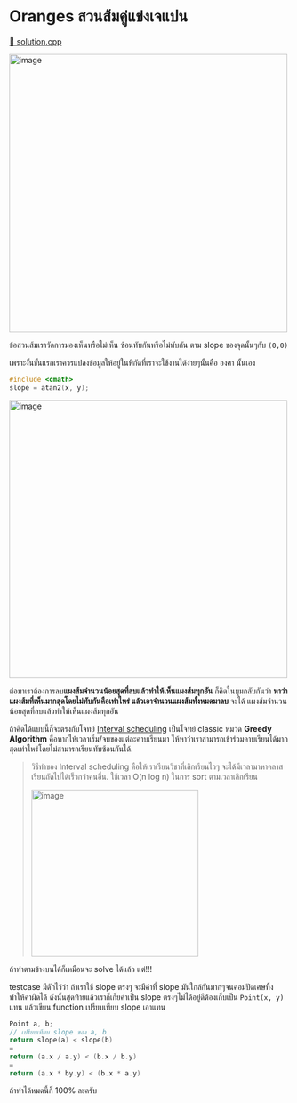 # Oranges สวนส้มคู่แข่งเจแปน

[🎉 solution.cpp](./oranges.cpp)

<img width="500" alt="image" src="https://github.com/krist7599555/pretoi19/assets/19445033/f61476e8-ec63-4e36-bfde-6c22db1bcef0">

ข้อสวนส้มเราวัดการมองเห็นหรือไม่เห็น ซ้อนทับกันหรือไม่ทับกัน ตาม slope ของจุดนั้นๆกับ `(0,0)`

เพราะงั้นขั้นแรกเราควรแปลงข้อมูลให้อยู่ในพิกัดที่เราจะใช้งานได้ง่ายๆนั้นคือ องศา นั้นเอง

```c++
#include <cmath>
slope = atan2(x, y);
```

<img width="500" alt="image" src="https://github.com/krist7599555/pretoi19/assets/19445033/62025138-fc2e-434a-ab06-ce1a988cc078">

ต่อมาเราต้องการลบ**แผงส้มจำนวนน้อยสุดที่ลบแล้วทำให้เห็นแผงส้มทุกอัน** ก็คิดในมุมกลับกันว่า **หาว่าแผงส้มที่เห็นมากสุดโดยไม่ทับกันคือเท่าไหร่ แล้วเอาจำนวนแผงส้มทั้งหมดมาลบ** จะได้ แผงส้มจำนวนน้อยสุดที่ลบแล้วทำให้เห็นแผงส้มทุกอัน

ถ้าคิดได้แบบนี้ก็จะตรงกับโจทย์ [Interval scheduling](https://stumash.github.io/Algorithm_Notes/greedy/intervals/intervals.html#interval-scheduling) เป็นโจทย์ classic หมวด **Greedy Algorithm** คือหากให้เวลาเริ่ม/จบของแต่ละคาบเรียนมา ให้หาว่าเราสามารถเข้าร่วมคาบเรียนได้มากสุดเท่าไหร่โดยไม่สามารถเรียนทับซ้อนกันได้.

> วิธีทำของ Interval scheduling คือให้เราเรียนวิชาที่เลิกเรียนไวๆ จะได้มีเวลามาหาคลาสเรียนถัดไปได้เร็วกว่าคนอื่น. ใช้เวลา O(n log n) ในการ sort ตามเวลาเลิกเรียน
>
> <img width="300" alt="image" src="https://github.com/krist7599555/pretoi19/assets/19445033/863e2ab9-1580-425a-a1bf-5cefbe41727a">

ถ้าทำตามข้างบนได้ก็เหมือนจะ solve ได้แล้ว แต่!!!

testcase มีดักไว้ว่า ถ้าเราใช้ slope ตรงๆ จะมีค่าที่ slope มันใกล้กันมากๆจนคอมปัดเศษทิ้ง ทำให้ค่าผิดได้ ดังนั้นสุดท้ายแล้วเราก็เก็ยค่าเป็น slope ตรงๆไม่ได้อยู่ดีต้องเก็บเป็น `Point(x, y)` แทน แล้วเขียน function เปรียบเทียบ slope เอาแทน

```c++
Point a, b;
// เปรียบเทียบ slope ของ a, b
return slope(a) < slope(b)
=
return (a.x / a.y) < (b.x / b.y)
=
return (a.x * by.y) < (b.x * a.y)
```

ถ้าทำได้หมดนี้ก็ 100% ละครับ

